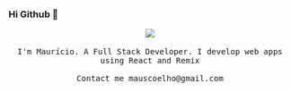 ### Hi Github 👋

<p align="center">

  <img src="https://media.giphy.com/media/xT9IgG50Fb7Mi0prBC/giphy.gif" >
  <br><br>
  <samp>
I'm Maurício. A Full Stack Developer. I develop web apps using React and Remix
     <br><br>Contact me  mauscoelho@gmail.com</a>
     
     
  </samp>
</p>
